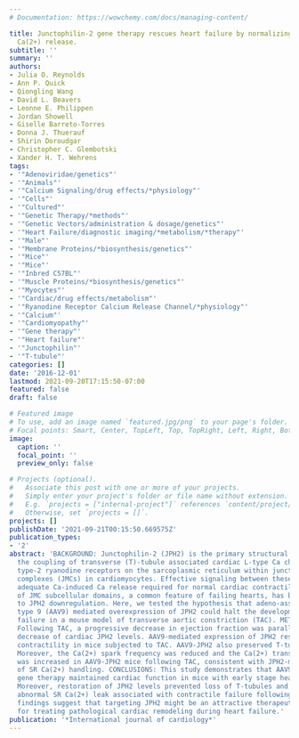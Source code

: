 ```yaml
---
# Documentation: https://wowchemy.com/docs/managing-content/

title: Junctophilin-2 gene therapy rescues heart failure by normalizing RyR2-mediated
  Ca(2+) release.
subtitle: ''
summary: ''
authors:
- Julia O. Reynolds
- Ann P. Quick
- Qiongling Wang
- David L. Beavers
- Leonne E. Philippen
- Jordan Showell
- Giselle Barreto-Torres
- Donna J. Thuerauf
- Shirin Doroudgar
- Christopher C. Glembotski
- Xander H. T. Wehrens
tags:
- '"Adenoviridae/genetics"'
- '"Animals"'
- '"Calcium Signaling/drug effects/*physiology"'
- '"Cells"'
- '"Cultured"'
- '"Genetic Therapy/*methods"'
- '"Genetic Vectors/administration & dosage/genetics"'
- '"Heart Failure/diagnostic imaging/*metabolism/*therapy"'
- '"Male"'
- '"Membrane Proteins/*biosynthesis/genetics"'
- '"Mice"'
- '"Mice"'
- '"Inbred C57BL"'
- '"Muscle Proteins/*biosynthesis/genetics"'
- '"Myocytes"'
- '"Cardiac/drug effects/metabolism"'
- '"Ryanodine Receptor Calcium Release Channel/*physiology"'
- '"Calcium"'
- '"Cardiomyopathy"'
- '"Gene therapy"'
- '"Heart failure"'
- '"Junctophilin"'
- '"T-tubule"'
categories: []
date: '2016-12-01'
lastmod: 2021-09-20T17:15:50-07:00
featured: false
draft: false

# Featured image
# To use, add an image named `featured.jpg/png` to your page's folder.
# Focal points: Smart, Center, TopLeft, Top, TopRight, Left, Right, BottomLeft, Bottom, BottomRight.
image:
  caption: ''
  focal_point: ''
  preview_only: false

# Projects (optional).
#   Associate this post with one or more of your projects.
#   Simply enter your project's folder or file name without extension.
#   E.g. `projects = ["internal-project"]` references `content/project/deep-learning/index.md`.
#   Otherwise, set `projects = []`.
projects: []
publishDate: '2021-09-21T00:15:50.669575Z'
publication_types:
- '2'
abstract: 'BACKGROUND: Junctophilin-2 (JPH2) is the primary structural protein for
  the coupling of transverse (T)-tubule associated cardiac L-type Ca channels and
  type-2 ryanodine receptors on the sarcoplasmic reticulum within junctional membrane
  complexes (JMCs) in cardiomyocytes. Effective signaling between these channels ensures
  adequate Ca-induced Ca release required for normal cardiac contractility. Disruption
  of JMC subcellular domains, a common feature of failing hearts, has been attributed
  to JPH2 downregulation. Here, we tested the hypothesis that adeno-associated virus
  type 9 (AAV9) mediated overexpression of JPH2 could halt the development of heart
  failure in a mouse model of transverse aortic constriction (TAC). METHODS AND RESULTS:
  Following TAC, a progressive decrease in ejection fraction was paralleled by a progressive
  decrease of cardiac JPH2 levels. AAV9-mediated expression of JPH2 rescued cardiac
  contractility in mice subjected to TAC. AAV9-JPH2 also preserved T-tubule structure.
  Moreover, the Ca(2+) spark frequency was reduced and the Ca(2+) transient amplitude
  was increased in AAV9-JPH2 mice following TAC, consistent with JPH2-mediated normalization
  of SR Ca(2+) handling. CONCLUSIONS: This study demonstrates that AAV9-mediated JPH2
  gene therapy maintained cardiac function in mice with early stage heart failure.
  Moreover, restoration of JPH2 levels prevented loss of T-tubules and suppressed
  abnormal SR Ca(2+) leak associated with contractile failure following TAC. These
  findings suggest that targeting JPH2 might be an attractive therapeutic approach
  for treating pathological cardiac remodeling during heart failure.'
publication: '*International journal of cardiology*'
---
```

